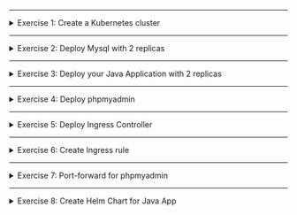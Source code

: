 </details>

******

<details>
<summary>Exercise 1: Create a Kubernetes cluster </summary>
 <br />

**Minikube**

```sh
minikube start
```

**LKE**
```sh
On Linode UI dashboard, create K8s cluster with 2 smallest nodes "Dedicated 4 GB" plan
Update your KUBECONFIG context to connect to Linode environment
```

</details>

******

<details>
<summary>Exercise 2: Deploy Mysql with 2 replicas </summary>
 <br />

**General notes**
- All the k8s manifest files for the exercise are in "k8s-deployment" folder, so:
```sh
# clone this repository locally
git clone https://gitlab.com/twn-devops-bootcamp/latest/10-kubernetes/kubernetes-exercises.git

# check out the solutions branch
git checkout feature/solutions

# change to k8s-deployment folder
cd k8s-deployment

```

- Mysql Chart link: 
https://github.com/bitnami/charts/tree/master/bitnami/mysql 

**Minikube**
```sh
helm repo add bitnami https://charts.bitnami.com/bitnami
helm install my-release bitnami/mysql -f mysql-chart-values-minikube.yaml

```

**LKE**
```sh
helm repo add bitnami https://charts.bitnami.com/bitnami
helm install my-release bitnami/mysql -f mysql-chart-values-lke.yaml

```
</details>

******

<details>
<summary>Exercise 3: Deploy your Java Application with 2 replicas </summary>
 <br />

**Minikube & LKE**
```sh
# Create my-registry-key secret to pull image
DOCKER_REGISTRY_SERVER=docker.io
DOCKER_USER=your dockerID, same as for `docker login`
DOCKER_EMAIL=your dockerhub email, same as for `docker login`
DOCKER_PASSWORD=your dockerhub pwd, same as for `docker login`

kubectl create secret docker-registry my-registry-key \
--docker-server=$DOCKER_REGISTRY_SERVER \
--docker-username=$DOCKER_USER \
--docker-password=$DOCKER_PASSWORD \
--docker-email=$DOCKER_EMAIL


# Again from k8s-deployment folder, execute following commands
kubectl apply -f db-secret.yaml
kubectl apply -f db-config.yaml
kubectl apply -f java-app.yaml

```

</details>

******

<details>
<summary>Exercise 4: Deploy phpmyadmin </summary>
 <br />

**Minikube & LKE**
```sh
kubectl apply -f phpmyadmin.yaml

```

</details>

******

<details>
<summary>Exercise 5: Deploy Ingress Controller </summary>
 <br />

**Minikube**
```sh
# minikube comes with ingress addon, so we just need to activate it
minikube addons enable ingress 

```

**LKE**
```sh
helm repo add ingress-nginx https://kubernetes.github.io/ingress-nginx
helm repo update
helm install ingress-nginx ingress-nginx/ingress-nginx

```

**Notes on installing Ingress-controller on LKE**
- Chart link: https://github.com/kubernetes/ingress-nginx/tree/main/charts/ingress-nginx
</details>

******

<details>
<summary>Exercise 6: Create Ingress rule </summary>
 <br />

**Minikube**

- set the host name in java-app-ingress.yaml line 7 to my-java-app.com
- add `127.0.0.1 my-java-app.com` in /etc/hosts file
- create ingress component: `kubectl apply -f java-app-ingress.yaml`
- run `minikube tunnel` command in terminal window
- access application from browser on address: `my-java-app.com`

**LKE**
- set the host name in java-app-ingress.yaml line 7 to Linode node-balancer address
- create ingress component: `kubectl apply -f java-app-ingress.yaml`
- access application from browser on Linode node-balancer address

</details>

******

<details>
<summary>Exercise 7: Port-forward for phpmyadmin </summary>
 <br />

**Minikube & LKE**
```sh
kubectl port-forward svc/phpmyadmin-service 8081:8081

```

</details>

******

<details>
<summary>Exercise 8: Create Helm Chart for Java App </summary>
 <br />

**Steps**

- create helm chart boilerplate for your application with chart-name `java-app` using command: `helm create java-app`

***Note**: This will generate `java-app` folder with chart files*

- clean up all unneeded contents from `java-app` folder, as you learned in the module
- create template files for `db-config.yaml`, `db-secret.yaml`, `java-app-deployment.yaml`, `java-app-ingress.yaml`, `java-app-service.yaml`
- create `values-override.yaml` and set all the correct values there 
- set default chart values in `values.yaml` file

<br>

:exclamation: **Check the final version of chart files in `java-app` folder in this `feature/solutions` branch**

<br>

***Note**: the `ingress.hostName` must be set to `my-java-app.com` for Minikube & Linode node balancer address*

- validate that your chart is correct and debug any issues, do a dry-run

`helm install my-cool-java-app java-app -f java-app/values-override.yaml --dry-run --debug`

- if dry-run shows the k8s manifest files with correct values, everything is working, so you can create the chart release

`helm install my-cool-java-app java-app -f java-app/values-override.yaml` 

- extract the chart `java-app` folder and host into its own new git repository `java-app-chart` 

</details>
